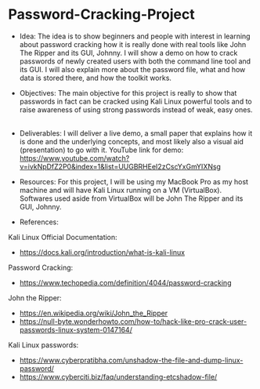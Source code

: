 # Password-Cracking-Project

- Idea: The idea is to show beginners and people with interest in learning about password cracking how it is really done with real tools like John The Ripper and its GUI, Johnny. I will show a demo on how to crack passwords of newly created users with both the command line tool and its GUI. I will also explain more about the password file, what and how data is stored there, and how the toolkit works. 

- Objectives: The main objective for this project is really to show that passwords in fact can be cracked using Kali Linux powerful tools and to raise awareness of using strong passwords instead of weak, easy ones. 
 
- Deliverables: I will deliver a live demo, a small paper that explains how it is done and the underlying concepts, and most likely also a visual aid (presentation) to go with it. YouTube link for demo: https://www.youtube.com/watch?v=ivkNpDfZ2P0&index=1&list=UUGBRHEeI2zCscYxGmYIXNsg
 
- Resources: For this project, I will be using my MacBook Pro as my host machine and will have Kali Linux running on a VM (VirtualBox). Softwares used aside from VirtualBox will be John The Ripper and its GUI, Johnny.
 
- References:

Kali Linux Official Documentation:
+ https://docs.kali.org/introduction/what-is-kali-linux

Password Cracking:
+ https://www.techopedia.com/definition/4044/password-cracking

John the Ripper:
+ https://en.wikipedia.org/wiki/John_the_Ripper
+ https://null-byte.wonderhowto.com/how-to/hack-like-pro-crack-user-passwords-linux-system-0147164/

Kali Linux passwords:
+ https://www.cyberpratibha.com/unshadow-the-file-and-dump-linux-password/
+ https://www.cyberciti.biz/faq/understanding-etcshadow-file/
